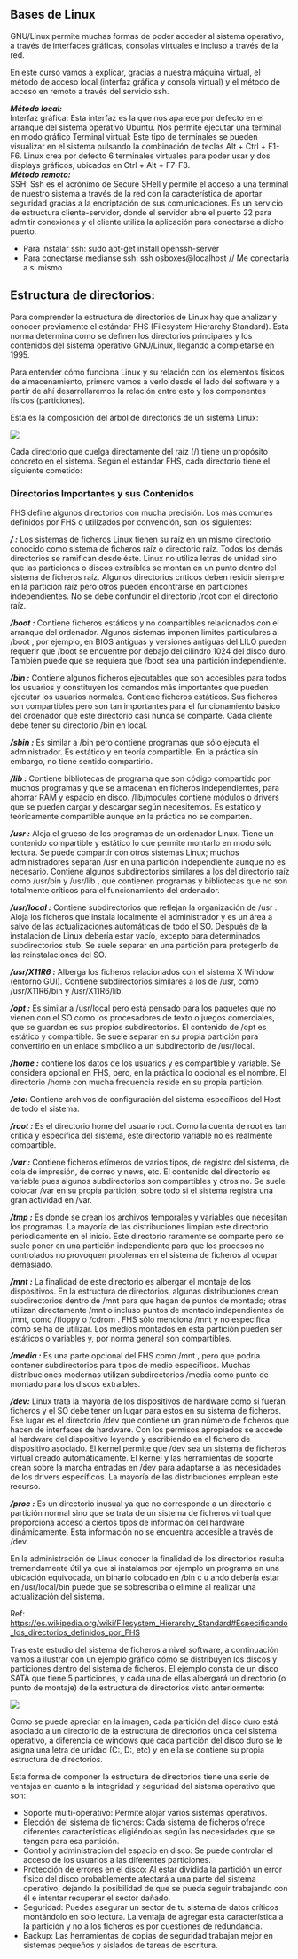 ## Bases de Linux  
GNU/Linux permite muchas formas de poder acceder al sistema operativo, a través de interfaces gráficas, consolas virtuales e incluso a través de la red.  

En este curso vamos a explicar, gracias a nuestra máquina virtual, el método de acceso local (interfaz gráfica y consola virtual) y el método de acceso en remoto a través del servicio ssh.  

***Método local:***  
Interfaz gráfica: Esta interfaz es la que nos aparece por defecto en el arranque del sistema operativo Ubuntu. Nos permite ejecutar una terminal en modo gráfico
Terminal virtual: Este tipo de terminales se pueden visualizar en el sistema pulsando la combinación de teclas Alt + Ctrl + F1-F6. Linux crea por defecto 6 terminales virtuales para poder usar y dos displays gráficos, ubicados en Ctrl + Alt + F7-F8.  
***Método remoto:***  
SSH: Ssh es el acrónimo de Secure SHell y permite el acceso a una terminal de nuestro sistema a través de la red con la característica de aportar seguridad gracias a la encriptación de sus comunicaciones. Es un servicio de estructura cliente-servidor, donde el servidor abre el puerto 22 para admitir conexiones y el cliente utiliza la aplicación para conectarse a dicho puerto.  

* Para instalar ssh: sudo apt-get install openssh-server  
* Para conectarse medianse ssh: ssh osboxes@localhost // Me conectaria a si mismo  

## Estructura de directorios: 

Para comprender la estructura de directorios de Linux hay que analizar y conocer previamente el estándar FHS (Filesystem Hierarchy Standard). Esta norma determina como se definen los directorios principales y los contenidos del sistema operativo GNU/Linux, llegando a completarse en 1995.  

Para entender cómo funciona Linux y su relación con los elementos físicos de almacenamiento, primero vamos a verlo desde el lado del software y a partir de ahí desarrollaremos la relación entre esto y los componentes físicos (particiones).  

Esta es la composición del árbol de directorios de un sistema Linux:  

![](https://openwebinars.net/media/django-summernote/2015-09-14/b4f21c23-8e43-4800-9c0f-5f8f11555003.png)

Cada directorio que cuelga directamente del raíz (/) tiene un propósito concreto en el sistema. Según el estándar FHS, cada directorio tiene el siguiente cometido:  
### Directorios Importantes y sus Contenidos  

FHS define algunos directorios con mucha precisión. Los más comunes definidos por FHS o utilizados por convención, son los siguientes:  

***/ :*** Los sistemas de ficheros Linux tienen su raíz en un mismo directorio conocido como sistema de ficheros raíz o directorio raíz. Todos los demás directorios se ramifican desde éste. Linux no utiliza letras de unidad sino que las particiones o discos extraíbles se montan en un punto dentro del sistema de ficheros raíz. Algunos directorios críticos deben residir siempre en la partición raíz pero otros pueden encontrarse en particiones independientes. No se debe confundir el directorio /root con el directorio raíz.  

***/boot :*** Contiene ficheros estáticos y no compartibles relacionados con el arranque del ordenador. Algunos sistemas imponen limites particulares a /boot , por ejemplo, en BIOS antiguas y versiones antiguas del LILO pueden requerir que /boot se encuentre por debajo del cilindro 1024 del disco duro. También puede que se requiera que /boot sea una partición independiente.
  
***/bin :*** Contiene algunos ficheros ejecutables que son accesibles para todos los usuarios y constituyen los comandos más importantes que pueden ejecutar los usuarios normales. Contiene ficheros estáticos. Sus ficheros son compartibles pero son tan importantes para el funcionamiento básico del ordenador que este directorio casi nunca se comparte. Cada cliente debe tener su directorio /bin en local.  

***/sbin :*** Es similar a /bin pero contiene programas que sólo ejecuta el administrador. Es estático y en teoría compartible. En la práctica sin embargo, no tiene sentido compartirlo.  

***/lib :*** Contiene bibliotecas de programa que son código compartido por muchos programas y que se almacenan en ficheros independientes, para ahorrar RAM y espacio en disco. /lib/modules contiene módulos o drivers que se pueden cargar y descargar según necesitemos. Es estático y teóricamente compartible aunque en la práctica no se comparten.  

***/usr :*** Aloja el grueso de los programas de un ordenador Linux. Tiene un contenido compartible y estático lo que permite montarlo en modo sólo lectura. Se puede compartir con otros sistemas Linux; muchos administradores separan /usr en una partición independiente aunque no es necesario. Contiene algunos subdirectorios similares a los del directorio raíz como /usr/bin y /usr/lib , que contienen programas y bibliotecas que no son totalmente críticos para el funcionamiento del ordenador.  

***/usr/local :*** Contiene subdirectorios que reflejan la organización de /usr . Aloja los ficheros que instala localmente el administrador y es un área a salvo de las actualizaciones automáticas de todo el SO. Después de la instalación de Linux debería estar vacío, excepto para determinados subdirectorios stub. Se suele separar en una partición para protegerlo de las reinstalaciones del SO.  

***/usr/X11R6 :*** Alberga los ficheros relacionados con el sistema X Window (entorno GUI). Contiene subdirectorios similares a los de /usr, como /usr/X11R6/bin y /usr/X11R6/lib.  

***/opt :*** Es similar a /usr/local pero está pensado para los paquetes que no vienen con el SO como los procesadores de texto o juegos comerciales, que se guardan es sus propios subdirectorios. El contenido de /opt es estático y compartible. Se suele separar en su propia partición para convertirlo en un enlace simbólico a un subdirectorio de /usr/local.  

***/home :*** contiene los datos de los usuarios y es compartible y variable. Se considera opcional en FHS, pero, en la práctica lo opcional es el nombre. El directorio /home con mucha frecuencia reside en su propia partición.  

***/etc:*** Contiene archivos de configuración del sistema específicos del Host de todo el sistema.  

***/root :*** Es el directorio home del usuario root. Como la cuenta de root es tan crítica y específica del sistema, este directorio variable no es realmente compartible.  

***/var :*** Contiene ficheros efímeros de varios tipos, de registro del sistema, de cola de impresión, de correo y news, etc. El contenido del directorio es variable pues algunos subdirectorios son compartibles y otros no. Se suele colocar /var en su propia partición, sobre todo si el sistema registra una gran actividad en /var.  

***/tmp :*** Es donde se crean los archivos temporales y variables que necesitan los programas. La mayoría de las distribuciones limpian este directorio periódicamente en el inicio. Este directorio raramente se comparte pero se suele poner en una partición independiente para que los procesos no controlados no provoquen problemas en el sistema de ficheros al ocupar demasiado.  

***/mnt :*** La finalidad de este directorio es albergar el montaje de los dispositivos. En la estructura de directorios, algunas distribuciones crean subdirectorios dentro de /mnt para que hagan de puntos de montado; otras utilizan directamente /mnt o incluso puntos de montado independientes de /mnt, como /floppy o /cdrom . FHS sólo menciona /mnt y no especifica cómo se ha de utilizar. Los medios montados en esta partición pueden ser estáticos o variables y, por norma general son compartibles.  

***/media :*** Es una parte opcional del FHS como /mnt , pero que podría contener subdirectorios para tipos de medio específicos. Muchas distribuciones modernas utilizan subdirectorios /media como punto de montado para los discos extraíbles.          

***/dev:*** Linux trata la mayoría de los dispositivos de hardware como si fueran ficheros y el SO debe tener un lugar para estos en su sistema de ficheros. Ese lugar es el directorio /dev que contiene un gran número de ficheros que hacen de interfaces de hardware. Con los permisos apropiados se accede al hardware del dispositivo leyendo y escribiendo en el fichero de dispositivo asociado. El kernel permite que /dev sea un sistema de ficheros virtual creado automáticamente. El kernel y las herramientas de soporte crean sobre la marcha entradas en /dev para adaptarse a las necesidades de los drivers específicos. La mayoría de las distribuciones emplean este recurso.  

***/proc :*** Es un directorio inusual ya que no corresponde a un directorio o partición normal sino que se trata de un sistema de ficheros virtual que proporciona acceso a ciertos tipos de información del hardware dinámicamente. Esta información no se encuentra accesible a través de /dev.  

En la administración de Linux conocer la finalidad de los directorios resulta tremendamente útil ya que si instalamos por ejemplo un programa en una ubicación equivocada, un binario colocado en /bin c u ando debería estar en /usr/local/bin puede que se sobrescriba o elimine al realizar una actualización del sistema.  

Ref: https://es.wikipedia.org/wiki/Filesystem_Hierarchy_Standard#Especificando_los_directorios_definidos_por_FHS  

Tras este estudio del sistema de ficheros a nivel software, a continuación vamos a ilustrar con un ejemplo gráfico cómo se distribuyen los discos y particiones dentro del sistema de ficheros. El ejemplo consta de un disco SATA que tiene 5 particiones, y cada una de ellas albergará un directorio (o punto de montaje) de la estructura de directorios visto anteriormente:  

![](https://openwebinars.net/media/django-summernote/2015-09-14/1aea0fc2-aa94-4377-af24-690b8ee7e383.png)

Como se puede apreciar en la imagen, cada partición del disco duro está asociado a un directorio de la estructura de directorios única del sistema operativo, a diferencia de windows que cada partición del disco duro se le asigna una letra de unidad (C:, D:, etc) y en ella se contiene su propia estructura de directorios.  

Esta forma de componer la estructura de directorios tiene una serie de ventajas en cuanto a la integridad y seguridad del sistema operativo que son:
  
* Soporte multi-operativo: Permite alojar varios sistemas operativos.    
* Elección del sistema de ficheros: Cada sistema de ficheros ofrece diferentes características eligiéndolas según las necesidades que se tengan para esa partición.    
* Control y administración del espacio en disco: Se puede controlar el acceso de los usuarios a las diferentes particiones.    
* Protección de errores en el disco: Al estar dividida la partición un error físico del disco probablemente afectará a una parte del sistema operativo, dejando la posibilidad de que se pueda seguir trabajando con él e intentar recuperar el sector dañado.    
* Seguridad: Puedes asegurar un sector de tu sistema de datos críticos montándolo en solo lectura. La ventaja de agregar esta característica a la partición y no a los ficheros es por cuestiones de redundancia.    
* Backup: Las herramientas de copias de seguridad trabajan mejor en sistemas pequeños y aislados de tareas de escritura.    



